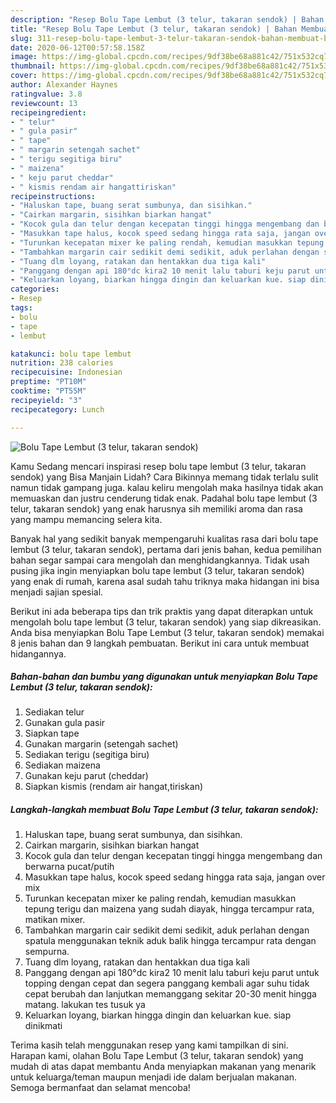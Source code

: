 ```yaml
---
description: "Resep Bolu Tape Lembut (3 telur, takaran sendok) | Bahan Membuat Bolu Tape Lembut (3 telur, takaran sendok) Yang Sedap"
title: "Resep Bolu Tape Lembut (3 telur, takaran sendok) | Bahan Membuat Bolu Tape Lembut (3 telur, takaran sendok) Yang Sedap"
slug: 311-resep-bolu-tape-lembut-3-telur-takaran-sendok-bahan-membuat-bolu-tape-lembut-3-telur-takaran-sendok-yang-sedap
date: 2020-06-12T00:57:58.158Z
image: https://img-global.cpcdn.com/recipes/9df38be68a881c42/751x532cq70/bolu-tape-lembut-3-telur-takaran-sendok-foto-resep-utama.jpg
thumbnail: https://img-global.cpcdn.com/recipes/9df38be68a881c42/751x532cq70/bolu-tape-lembut-3-telur-takaran-sendok-foto-resep-utama.jpg
cover: https://img-global.cpcdn.com/recipes/9df38be68a881c42/751x532cq70/bolu-tape-lembut-3-telur-takaran-sendok-foto-resep-utama.jpg
author: Alexander Haynes
ratingvalue: 3.8
reviewcount: 13
recipeingredient:
- " telur"
- " gula pasir"
- " tape"
- " margarin setengah sachet"
- " terigu segitiga biru"
- " maizena"
- " keju parut cheddar"
- " kismis rendam air hangattiriskan"
recipeinstructions:
- "Haluskan tape, buang serat sumbunya, dan sisihkan."
- "Cairkan margarin, sisihkan biarkan hangat"
- "Kocok gula dan telur dengan kecepatan tinggi hingga mengembang dan berwarna pucat/putih"
- "Masukkan tape halus, kocok speed sedang hingga rata saja, jangan over mix"
- "Turunkan kecepatan mixer ke paling rendah, kemudian masukkan tepung terigu dan maizena yang sudah diayak, hingga tercampur rata, matikan mixer."
- "Tambahkan margarin cair sedikit demi sedikit, aduk perlahan dengan spatula menggunakan teknik aduk balik hingga tercampur rata dengan sempurna."
- "Tuang dlm loyang, ratakan dan hentakkan dua tiga kali"
- "Panggang dengan api 180°dc kira2 10 menit lalu taburi keju parut untuk topping dengan cepat dan segera panggang kembali agar suhu tidak cepat berubah dan lanjutkan memanggang sekitar 20-30 menit hingga matang. lakukan tes tusuk ya"
- "Keluarkan loyang, biarkan hingga dingin dan keluarkan kue. siap dinikmati"
categories:
- Resep
tags:
- bolu
- tape
- lembut

katakunci: bolu tape lembut 
nutrition: 238 calories
recipecuisine: Indonesian
preptime: "PT10M"
cooktime: "PT55M"
recipeyield: "3"
recipecategory: Lunch

---
```



![Bolu Tape Lembut (3 telur, takaran sendok)](https://img-global.cpcdn.com/recipes/9df38be68a881c42/751x532cq70/bolu-tape-lembut-3-telur-takaran-sendok-foto-resep-utama.jpg)

Kamu Sedang mencari inspirasi resep bolu tape lembut (3 telur, takaran sendok) yang Bisa Manjain Lidah? Cara Bikinnya memang tidak terlalu sulit namun tidak gampang juga. kalau keliru mengolah maka hasilnya tidak akan memuaskan dan justru cenderung tidak enak. Padahal bolu tape lembut (3 telur, takaran sendok) yang enak harusnya sih memiliki aroma dan rasa yang mampu memancing selera kita.



Banyak hal yang sedikit banyak mempengaruhi kualitas rasa dari bolu tape lembut (3 telur, takaran sendok), pertama dari jenis bahan, kedua pemilihan bahan segar sampai cara mengolah dan menghidangkannya. Tidak usah pusing jika ingin menyiapkan bolu tape lembut (3 telur, takaran sendok) yang enak di rumah, karena asal sudah tahu triknya maka hidangan ini bisa menjadi sajian spesial.


Berikut ini ada beberapa tips dan trik praktis yang dapat diterapkan untuk mengolah bolu tape lembut (3 telur, takaran sendok) yang siap dikreasikan. Anda bisa menyiapkan Bolu Tape Lembut (3 telur, takaran sendok) memakai 8 jenis bahan dan 9 langkah pembuatan. Berikut ini cara untuk membuat hidangannya.

<!--inarticleads1-->

##### Bahan-bahan dan bumbu yang digunakan untuk menyiapkan Bolu Tape Lembut (3 telur, takaran sendok):

1. Sediakan  telur
1. Gunakan  gula pasir
1. Siapkan  tape
1. Gunakan  margarin (setengah sachet)
1. Sediakan  terigu (segitiga biru)
1. Sediakan  maizena
1. Gunakan  keju parut (cheddar)
1. Siapkan  kismis (rendam air hangat,tiriskan)




<!--inarticleads2-->

##### Langkah-langkah membuat Bolu Tape Lembut (3 telur, takaran sendok):

1. Haluskan tape, buang serat sumbunya, dan sisihkan.
1. Cairkan margarin, sisihkan biarkan hangat
1. Kocok gula dan telur dengan kecepatan tinggi hingga mengembang dan berwarna pucat/putih
1. Masukkan tape halus, kocok speed sedang hingga rata saja, jangan over mix
1. Turunkan kecepatan mixer ke paling rendah, kemudian masukkan tepung terigu dan maizena yang sudah diayak, hingga tercampur rata, matikan mixer.
1. Tambahkan margarin cair sedikit demi sedikit, aduk perlahan dengan spatula menggunakan teknik aduk balik hingga tercampur rata dengan sempurna.
1. Tuang dlm loyang, ratakan dan hentakkan dua tiga kali
1. Panggang dengan api 180°dc kira2 10 menit lalu taburi keju parut untuk topping dengan cepat dan segera panggang kembali agar suhu tidak cepat berubah dan lanjutkan memanggang sekitar 20-30 menit hingga matang. lakukan tes tusuk ya
1. Keluarkan loyang, biarkan hingga dingin dan keluarkan kue. siap dinikmati




Terima kasih telah menggunakan resep yang kami tampilkan di sini. Harapan kami, olahan Bolu Tape Lembut (3 telur, takaran sendok) yang mudah di atas dapat membantu Anda menyiapkan makanan yang menarik untuk keluarga/teman maupun menjadi ide dalam berjualan makanan. Semoga bermanfaat dan selamat mencoba!
